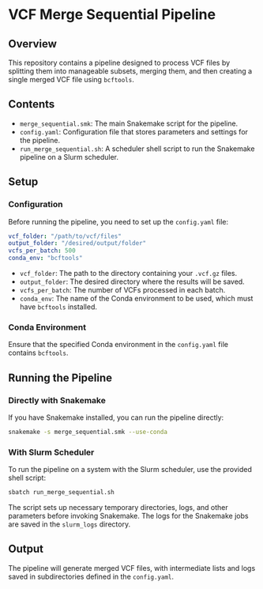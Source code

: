 # VCF Merge Sequential Pipeline

## Overview

This repository contains a pipeline designed to process VCF files by splitting them into manageable subsets, merging them, and then creating a single merged VCF file using `bcftools`.

## Contents

- `merge_sequential.smk`: The main Snakemake script for the pipeline.
- `config.yaml`: Configuration file that stores parameters and settings for the pipeline.
- `run_merge_sequential.sh`: A scheduler shell script to run the Snakemake pipeline on a Slurm scheduler.

## Setup

### Configuration

Before running the pipeline, you need to set up the `config.yaml` file:

```yaml
vcf_folder: "/path/to/vcf/files"
output_folder: "/desired/output/folder"
vcfs_per_batch: 500
conda_env: "bcftools"
```

- `vcf_folder`: The path to the directory containing your `.vcf.gz` files.
- `output_folder`: The desired directory where the results will be saved.
- `vcfs_per_batch`: The number of VCFs processed in each batch.
- `conda_env`: The name of the Conda environment to be used, which must have `bcftools` installed.

### Conda Environment

Ensure that the specified Conda environment in the `config.yaml` file contains `bcftools`. 

## Running the Pipeline

### Directly with Snakemake

If you have Snakemake installed, you can run the pipeline directly:

```bash
snakemake -s merge_sequential.smk --use-conda
```

### With Slurm Scheduler

To run the pipeline on a system with the Slurm scheduler, use the provided shell script:

```bash
sbatch run_merge_sequential.sh
```

The script sets up necessary temporary directories, logs, and other parameters before invoking Snakemake. The logs for the Snakemake jobs are saved in the `slurm_logs` directory.

## Output

The pipeline will generate merged VCF files, with intermediate lists and logs saved in subdirectories defined in the `config.yaml`.